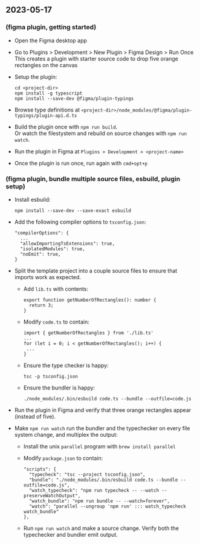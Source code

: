 ## 2023-05-17  
### (figma plugin, getting started)  
  
- Open the Figma desktop app  
- Go to Plugins > Development > New Plugin > Figma Design > Run Once  
  This creates a plugin with starter source code to drop five orange rectangles on the canvas  
- Setup the plugin:  
  
    ```  
    cd <project-dir>  
    npm install -g typescript  
    npm install --save-dev @figma/plugin-typings  
    ```  
  
- Browse type definitions at `<project-dir>/node_modules/@figma/plugin-typings/plugin-api.d.ts`  
  
- Build the plugin once with `npm run build`.  
  Or watch the filestystem and rebuild on source changes with `npm run watch`.  
  
- Run the plugin in Figma at `Plugins > Development > <project-name>`  
  
- Once the plugin is run once, run again with `cmd+opt+p`  
  
### (figma plugin, bundle multiple source files, esbuild, plugin setup)  
- Install esbuild:  
  
    ```  
    npm install --save-dev --save-exact esbuild  
    ```  
  
- Add the following compiler options to `tsconfig.json`:  
  
    ```  
    "compilerOptions": {  
      ...  
      "allowImportingTsExtensions": true,  
      "isolatedModules": true,  
      "noEmit": true,  
    }  
    ```  
  
- Split the template project into a couple source files to ensure that imports work as expected.  
    - Add `lib.ts` with contents:  
  
        ```  
        export function getNumberOfRectangles(): number {  
          return 3;  
        }  
        ```  
  
    - Modify `code.ts` to contain:  
  
        ```  
        import { getNumberOfRectangles } from './lib.ts'  
        ...  
        for (let i = 0; i < getNumberOfRectangles(); i++) {  
         ...  
        }  
        ```  
  
    - Ensure the type checker is happy:  
  
        ```  
        tsc -p tsconfig.json  
        ```  
  
    - Ensure the bundler is happy:  
  
        ```  
        ./node_modules/.bin/esbuild code.ts --bundle --outfile=code.js  
        ```  
  
- Run the plugin in Figma and verify that three orange rectangles appear (instead of five).  
  
- Make `npm run watch` run the bundler and the typechecker on every file system change, and multiplex the output:  
    - Install the unix `parallel` program with `brew install parallel`  
    - Modify `package.json` to contain:  
  
        ```  
        "scripts": {  
          "typecheck": "tsc --project tsconfig.json",  
          "bundle": "./node_modules/.bin/esbuild code.ts --bundle --outfile=code.js",  
          "watch_typecheck": "npm run typecheck -- --watch --preserveWatchOutput",  
          "watch_bundle": "npm run bundle -- --watch=forever",  
          "watch": "parallel --ungroup 'npm run' ::: watch_typecheck watch_bundle"  
        },  
        ```  
  
    - Run `npm run watch` and make a source change. Verify both the typechecker and bundler emit output.  
